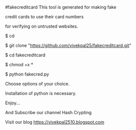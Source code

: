  #fakecreditcard
 This tool is generated for making fake 

credit cards to use their card numbers

for verifying on untrusted websites.

                                            

$ cd

$ git clone "https://github.com/vivekpal25/fakecreditcard.git"

$ cd fakecreditcard

$ chmod +x *

$ python fakecred.py

Choose options of your choice.

Installation of python is necessary.

Enjoy...

And Subscribe our channel Hash Crypting

Visit our blog https://vivekpal2510.blogspot.com
